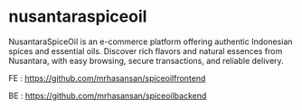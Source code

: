 # nusantaraspiceoil
NusantaraSpiceOil is an e-commerce platform offering authentic Indonesian spices and essential oils. Discover rich flavors and natural essences from Nusantara, with easy browsing, secure transactions, and reliable delivery. 


FE : https://github.com/mrhasansan/spiceoilfrontend

BE : https://github.com/mrhasansan/spiceoilbackend

